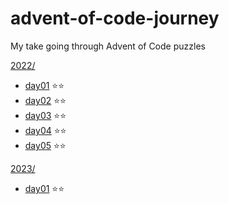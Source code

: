 # advent-of-code-journey
My take going through Advent of Code puzzles

[2022/](2022/)
- [day01](2022/day01) ⭐️⭐️
- [day02](2022/day02) ⭐️⭐️
- [day03](2022/day03) ⭐️⭐️
- [day04](2022/day04) ⭐️⭐️
- [day05](2022/day05) ⭐️⭐️

[2023/](2023/)
- [day01](2023/day01) ⭐️⭐️
